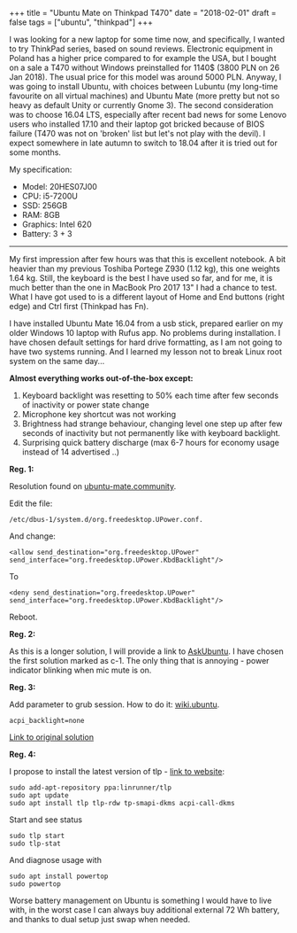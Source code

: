 +++
title = "Ubuntu Mate on Thinkpad T470"
date = "2018-02-01"
draft = false
tags =  ["ubuntu", "thinkpad"]
+++

I was looking for a new laptop for some time now, and specifically, I wanted to try ThinkPad series, based on sound reviews. Electronic equipment in Poland has a higher price compared to for example the USA, but I bought on a sale a T470 without Windows preinstalled for 1140$ (3800 PLN on 26 Jan 2018). The usual price for this model was around 5000 PLN. Anyway, I was going to install Ubuntu, with choices between Lubuntu (my long-time favourite on all virtual machines) and Ubuntu Mate (more pretty but not so heavy as default Unity or currently Gnome 3). The second consideration was to choose 16.04 LTS, especially after recent bad news for some Lenovo users who installed 17.10 and their laptop got bricked because of BIOS failure (T470 was not on 'broken' list but let's not play with the devil). I expect somewhere in late autumn to switch to 18.04 after it is tried out for some months.

<!--more-->

My specification:

- Model: 20HES07J00
- CPU: i5-7200U
- SSD: 256GB
- RAM: 8GB
- Graphics: Intel 620
- Battery: 3 + 3

---

My first impression after few hours was that this is excellent notebook. A bit heavier than my previous Toshiba Portege Z930 (1.12 kg), this one weights 1.64 kg. Still, the keyboard is the best I have used so far, and for me, it is much better than the one in MacBook Pro 2017 13" I had a chance to test. What I have got used to is a different layout of Home and End buttons (right edge) and Ctrl first (Thinkpad has Fn).  

I have installed Ubuntu Mate 16.04 from a usb stick, prepared earlier on my older Windows 10 laptop with Rufus app. No problems during installation. I have chosen default settings for hard drive formatting, as I am not going to have two systems running. And I learned my lesson not to break Linux root system on the same day...

**Almost everything works out-of-the-box except:**

 1. Keyboard backlight was resetting to 50% each time after few seconds of inactivity or power state change
 2. Microphone key shortcut was not working
 3. Brightness had strange behaviour, changing level one step up after few seconds of inactivity but not permanently like with keyboard backlight. 
 4. Surprising quick battery discharge (max 6-7 hours for economy usage instead of 14 advertised ..)

**Reg. 1:**

Resolution found on [ubuntu-mate.community][keyboard-backlight].

Edit the file:

```
/etc/dbus-1/system.d/org.freedesktop.UPower.conf.
```

And change:

```
<allow send_destination="org.freedesktop.UPower"
send_interface="org.freedesktop.UPower.KbdBacklight"/>
```

To

```
<deny send_destination="org.freedesktop.UPower"
send_interface="org.freedesktop.UPower.KbdBacklight"/>
```

Reboot.


**Reg. 2:**

As this is a longer solution, I will provide a link to [AskUbuntu][mic-shortcut]. I have chosen the first solution marked as c-1. The only thing that is annoying - power indicator blinking when mic mute is on.

**Reg. 3:**

Add parameter to grub session. How to do it: [wiki.ubuntu][add-grub-boot-param]. 

```
acpi_backlight=none
```

[Link to original solution][brightness-level]

**Reg. 4:**

I propose to install the latest version of tlp - [link to website][tlp-manager]:

```
sudo add-apt-repository ppa:linrunner/tlp
sudo apt update
sudo apt install tlp tlp-rdw tp-smapi-dkms acpi-call-dkms
```

Start and see status

```
sudo tlp start
sudo tlp-stat
```

And diagnose usage with 
```
sudo apt install powertop
sudo powertop
```

Worse battery management on Ubuntu is something I would have to live with, in the worst case I can always buy additional external 72 Wh battery, and thanks to dual setup just swap when needed.  

[keyboard-backlight]: https://ubuntu-mate.community/t/keyboard-light-keeps-turning-on-after-login-and-or-unlock/6914/12
[mic-shortcut]: https://askubuntu.com/questions/125367/enabling-mic-mute-button-and-light-on-lenovo-thinkpads#Determining
[brightness-level]: https://github.com/mate-desktop/mate-power-manager/issues/216#issuecomment-330727162
[add-grub-boot-param]: https://wiki.ubuntu.com/Kernel/KernelBootParameters
[battery]: https://askubuntu.com/questions/756940/bad-battery-life-on-xubuntu-16-04-lenovo-t460s/757196
[tlp-manager]: http://linrunner.de/en/tlp/docs/tlp-linux-advanced-power-management.html
